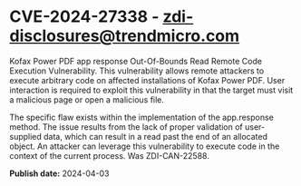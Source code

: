 # CVE-2024-27338 - zdi-disclosures@trendmicro.com

Kofax Power PDF app response Out-Of-Bounds Read Remote Code Execution Vulnerability. This vulnerability allows remote attackers to execute arbitrary code on affected installations of Kofax Power PDF. User interaction is required to exploit this vulnerability in that the target must visit a malicious page or open a malicious file.

The specific flaw exists within the implementation of the app.response method. The issue results from the lack of proper validation of user-supplied data, which can result in a read past the end of an allocated object. An attacker can leverage this vulnerability to execute code in the context of the current process. Was ZDI-CAN-22588.

**Publish date:** 2024-04-03
